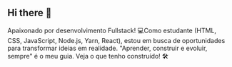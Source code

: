 ## Hi there 👋


Apaixonado por desenvolvimento Fullstack! 💻Como estudante (HTML, CSS, JavaScript, Node.js, Yarn, React), estou em busca de oportunidades para transformar ideias em realidade. "Aprender, construir e evoluir, sempre" é o meu guia. Veja o que tenho construído! 🛠️

